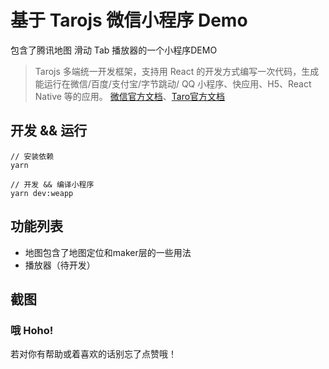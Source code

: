 # 基于 Tarojs 微信小程序 Demo

包含了腾讯地图 滑动 Tab 播放器的一个小程序DEMO
>Tarojs 多端统一开发框架，支持用 React 的开发方式编写一次代码，生成能运行在微信/百度/支付宝/字节跳动/ QQ 小程序、快应用、H5、React Native 等的应用。
>[微信官方文档](https://developers.weixin.qq.com/doc/)、[Taro官方文档](https://github.com/NervJS/taro)

## 开发 && 运行
```
// 安装依赖
yarn 

// 开发 && 编译小程序
yarn dev:weapp
```

## 功能列表
+ 地图包含了地图定位和maker层的一些用法
+ 播放器（待开发）

## 截图


### 哦 Hoho!
若对你有帮助或着喜欢的话别忘了点赞哦！


